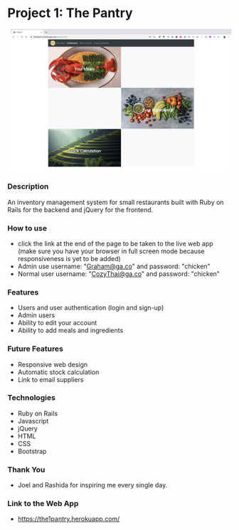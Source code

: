 # Project 1: The Pantry

![The Pantry Home Page](/img/ThePantry_GithubCoverPhoto.png)

### Description

An inventory management system for small restaurants built with Ruby on Rails for the backend and jQuery for the frontend.

### How to use

- click the link at the end of the page to be taken to the live web app (make sure you have your browser in full screen mode because responsiveness is yet to be added)
- Admin use username: "Graham@ga.co" and password: "chicken"
- Normal user username: "CozyThai@ga.co" and password: "chicken"

### Features

- Users and user authentication (login and sign-up)
- Admin users
- Ability to edit your account
- Ability to add meals and ingredients

### Future Features

- Responsive web design
- Automatic stock calculation
- Link to email suppliers

### Technologies

- Ruby on Rails
- Javascript
- jQuery
- HTML
- CSS
- Bootstrap

### Thank You

- Joel and Rashida for inspiring me every single day.

### Link to the Web App

- https://the1pantry.herokuapp.com/
